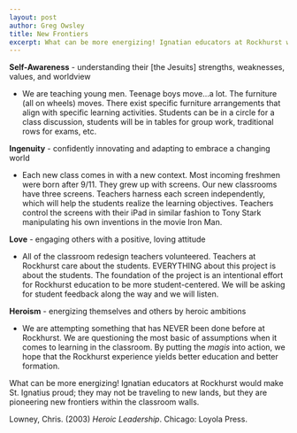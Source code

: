 ```yaml
---
layout: post
author: Greg Owsley
title: New Frontiers
excerpt: What can be more energizing! Ignatian educators at Rockhurst would make St. Ignatius proud; they may not be traveling to new lands, but they are pioneering new frontiers within the classroom walls.
---
```

**Self-Awareness** - understanding their [the Jesuits] strengths, weaknesses, values, and worldview

 - We are teaching young men. Teenage boys move...a lot.  The furniture (all on wheels) moves. There exist specific furniture arrangements that align with specific learning activities. Students can be in a circle for a class discussion, students will be in tables for group work, traditional rows for exams, etc.

**Ingenuity** - confidently innovating and adapting to embrace a changing world

 - Each new class comes in with a new context. Most incoming freshmen were born after 9/11. They grew up with screens. Our new classrooms have three screens. Teachers harness each screen independently, which will help the students realize the learning objectives. Teachers control the screens with their iPad in similar fashion to Tony Stark manipulating his own inventions in the movie Iron Man.

**Love** - engaging others with a positive, loving attitude

 - All of the classroom redesign teachers volunteered. Teachers at Rockhurst care about the students. EVERYTHING about this project is about the students. The foundation of the project is an intentional effort for Rockhurst education to be more student-centered. We will be asking for student feedback along the way and we will listen.

**Heroism** - energizing themselves and others by heroic ambitions

 - We are attempting something that has NEVER been done before at Rockhurst. We are questioning the most basic of assumptions when it comes to learning in the classroom. By putting the *magis* into action, we hope that the Rockhurst experience yields better education and better formation. 

What can be more energizing! Ignatian educators at Rockhurst would make St. Ignatius proud; they may not be traveling to new lands, but they are pioneering new frontiers within the classroom walls.

Lowney, Chris. (2003) *Heroic Leadership*. Chicago: Loyola Press.
